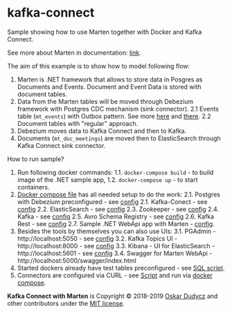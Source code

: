 # kafka-connect
Sample showing how to use Marten together with Docker and Kafka Connect.

See more about Marten in documentation: [link](jasperfx.github.io/marten/documentation/).

The aim of this example is to show how to model following flow:
   1. Marten is .NET framework that allows to store data in Posgres as Documents and Events. Document and Event Data is stored with document tables.
   2. Data from the Marten tables will be moved through Debezium framework with Postgres CDC mechanism (sink connector).
      2.1 Events table (`mt_events`) with Outbox pattern. See more [here](https://debezium.io/blog/2019/02/19/reliable-microservices-data-exchange-with-the-outbox-pattern/) and [there](https://debezium.io/documentation/reference/0.9/configuration/outbox-event-router.html).
      2.2 Document tables with "regular" approach.
   3. Debezium moves data to Kafka Connect and then to Kafka.
   4. Documents (`mt_doc_meetings`) are moved then to ElasticSearch through Kafka Connect sink connector.

How to run sample?
1. Run following docker commands:
   1.1. `docker-compose build` - to build image of the .NET sample app,
   1.2. `docker-compose up` - to start containers.
2. [Docker compose file](docker-compose.yml) has all needed setup to do the work:
   2.1. Postgres with Debezium preconfigured - see [config](https://github.com/oskardudycz/kafka-connect/blob/master/docker-compose.yml#L7)
   2.1. Kafka-Conect - see [config](https://github.com/oskardudycz/kafka-connect/blob/master/docker-compose.yml#L164)
   2.2. ElasticSearch - see [config](https://github.com/oskardudycz/kafka-connect/blob/master/docker-compose.yml#L42)
   2.3. Zookeeper - see [config](https://github.com/oskardudycz/kafka-connect/blob/master/docker-compose.yml#L75)
   2.4. Kafka - see [config](https://github.com/oskardudycz/kafka-connect/blob/master/docker-compose.yml#L84)
   2.5. Avro Schema Registry - see [config](https://github.com/oskardudycz/kafka-connect/blob/master/docker-compose.yml#L101)
   2.6. Kafka Rest - see [config](https://github.com/oskardudycz/kafka-connect/blob/master/docker-compose.yml#L123)
   2.7. Sample .NET WebApi app with Marten - [config](https://github.com/oskardudycz/kafka-connect/blob/master/docker-compose.yml#L213).
3. Besides the tools by themselves you can also use UIs:
   3.1. PGAdmin - http://localhost:5050 - see [config](https://github.com/oskardudycz/kafka-connect/blob/master/docker-compose.yml#L28)
   3.2. Kafka Topics UI - http://localhost:8000 - see [config](https://github.com/oskardudycz/kafka-connect/blob/master/docker-compose.yml#L143)
   3.3. Kibana - UI for ElasticSearch - http://localhost:5601 - see [config](https://github.com/oskardudycz/kafka-connect/blob/master/docker-compose.yml#L59)
   3.4. Swagger for Marten WebApi - http://localhost:5000/swagger/index.html 
4. Started dockers already have test tables preconfigured - see [SQL script](https://github.com/oskardudycz/kafka-connect/blob/master/postgres/init.sql).
5. Connectors are configured via CURL - see [Script](https://github.com/oskardudycz/kafka-connect/blob/master/connect/scripts/init.sh) and run via [docker compose](https://github.com/oskardudycz/kafka-connect/blob/master/docker-compose.yml#L206).


**Kafka Connect with Marten** is Copyright &copy; 2018-2019 [Oskar Dudycz](http://oskar-dudycz.pl) and other contributors under the [MIT license](LICENSE).
